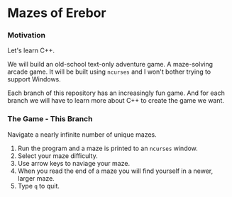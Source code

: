 # Mazes of Erebor

### Motivation

Let's learn C++.

We will build an old-school text-only adventure game. A maze-solving arcade game. It will be built using `ncurses` and I won't bother trying to support Windows.

Each branch of this repository has an increasingly fun game.  And for each branch we will have to learn more about C++ to create the game we want.

### The Game - This Branch

Navigate a nearly infinite number of unique mazes.

1. Run the program and a maze is printed to an `ncurses` window.
2. Select your maze difficulty.
3. Use arrow keys to naviage your maze.
4. When you read the end of a maze you will find yourself in a newer, larger maze.
5. Type `q` to quit.

